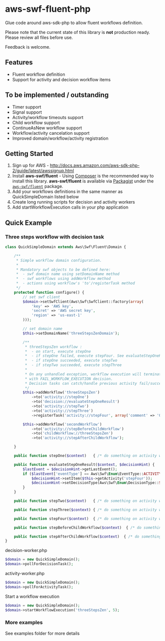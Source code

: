 # aws-swf-fluent-php

Glue code around aws-sdk-php to allow fluent workflows definition.

Please note that the current state of this library is **not** production ready.
Please review all files before use.

Feedback is welcome.

## Features
 * Fluent workflow definition
 * Support for activity and decision workflow items

## To be implemented / outstanding
 * Timer support
 * Signal support
 * Activity/workflow timeouts support
 * Child workflow support
 * ContinueAsNew workflow support
 * Workflow/activity cancelation support
 * Improved domain/workflow/activity registration

## Getting Started
 1. Sign up for AWS - http://docs.aws.amazon.com/aws-sdk-php-2/guide/latest/awssignup.html
 1. Install **aws-swf/fluent** - Using [Composer][] is the recommended way to install this library.
    **aws-swf/fluent** is available via [Packagist][] under the [`aws-swf/fluent`][install-packagist] package.
 1. Add your workflows definitions in the same manner as QuickSimpleDomain listed below
 1. Create long running scripts for decision and activity workers
 1. Add startWorkflowExecution calls in your php application

## Quick Example

### Three steps workflow with decision task

```php
class QuickSimpleDomain extends Aws\Swf\Fluent\Domain {

    /**
     * Simple workflow domain configuration.
     *
     * Mandatory swf objects to be defined here:
     *  - swf domain name using setDomainName method
     *  - swf workflows using addWorkflow method
     *  - actions using workflow's 'to'/registerTask method
     */
    protected function configure() {
        // set swf client
        $domain->setSwfClient(Aws\Swf\SwfClient::factory(array(
            'key' => 'AWS key',
            'secret' => 'AWS secret key',
            'region' => 'us-east-1'
        )));

        // set domain name
        $this->setDomainName('threeStepsZenDomain');

        /**
         * threeStepsZen workflow :
         *  - on start, execute stepOne
         *  - if stepOne failed, execute stepFour. See evaluateStepOneResult method
         *  - if stepOne succeeded, execute stepTwo
         *  - if stepTwo succeeded, execute stepThree
         *
         * On any unhandled exception, workflow execution will terminate
         * with FAIL_WORKFLOW_EXECUTION decision.
         * Decision tasks can catch/handle previous activity fail/success.
         */
        $this->addWorkflow('threeStepsZen')
            ->to('activity://stepOne')
            ->to('decision://evaluateStepOneResult')
            ->to('activity://stepTwo')
            ->to('activity://stepThree')
            ->registerTask('activity://stepFour', array('comment' => 'Optional step 4'));

        $this->addWorkflow('secondWorkflow')
            ->to('activity://stepBeforeChildWorkflow')
            ->to('childWorkflow://threeStepsZen')
            ->to('activity://stepAfterChildWorkflow');

    }

    public function stepOne($context)   { /* do something on activity workers.*/ }

    public function evaluateStepOneResult($context, $decisionHint) {
        $lastEvent = $decisionHint->getLastEvent();
        if ($lastEvent['eventType'] == Aws\Swf\Enum\EventType::ACTIVITY_TASK_FAILED) {
            $decisionHint->setItem($this->getActivity('stepFour'));
            $decisionHint->setDecisionType(Aws\Swf\Enum\DecisionType::SCHEDULE_ACTIVITY_TASK);
        }
    }

    public function stepTwo($context)   { /* do something on activity workers.*/ }

    public function stepThree($context) { /* do something on activity workers.*/ }

    public function stepFour($context)  { /* do something on activity workers.*/ }

    public function stepBeforeChildWorkflow($context)  { /* do something on activity workers.*/ }

    public function stepAfterChildWorkflow($context)  { /* do something on activity workers.*/ }
}
```

decision-worker.php
```php
$domain = new QuickSimpleDomain();
$domain->pollForDecisionTask();
```

activity-worker.php
```php
$domain = new QuickSimpleDomain();
$domain->pollForActivityTask();
```

Start a workflow execution
```php
$domain = new QuickSimpleDomain();
$domain->startWorkflowExecution('threeStepsZen', 5);
```

### More examples
See examples folder for more details

[composer]: http://getcomposer.org
[packagist]: http://packagist.org

[install-packagist]: https://packagist.org/packages/aws-swf/fluent

